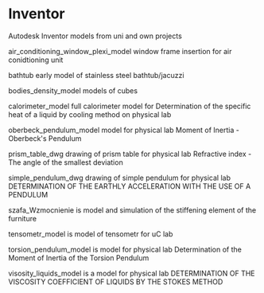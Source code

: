 # Inventor
Autodesk Inventor models from uni and own projects

air_conditioning_window_plexi_model window frame insertion for air conidtioning unit

bathtub early model of stainless steel bathtub/jacuzzi

bodies_density_model models of cubes

calorimeter_model full calorimeter model for Determination of the specific heat of a liquid by cooling method on physical lab

oberbeck_pendulum_model model for physical lab Moment of Inertia - Oberbeck's Pendulum

prism_table_dwg drawing of prism table for physical lab Refractive index - The angle of the smallest deviation

simple_pendulum_dwg drawing of simple pendulum for physical lab DETERMINATION OF THE EARTHLY ACCELERATION WITH THE USE OF A PENDULUM

szafa_Wzmocnienie is model and simulation  of the stiffening element of the furniture

tensometr_model is model of tensometr for uC lab

torsion_pendulum_model is model for physical lab Determination of the Moment of Inertia of the Torsion Pendulum

visosity_liquids_model is a model for physical lab DETERMINATION OF THE VISCOSITY COEFFICIENT OF LIQUIDS BY THE STOKES METHOD

